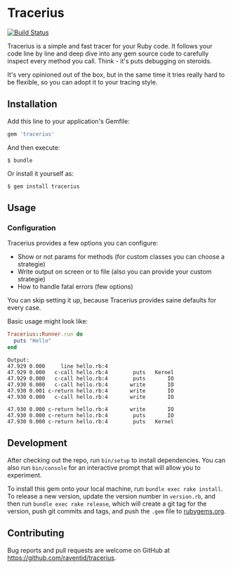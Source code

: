 # Tracerius
[![Build Status](https://travis-ci.org/raventid/tracerius.svg?branch=master)](https://travis-ci.org/raventid/tracer)


Tracerius is a simple and fast tracer for your Ruby code. It follows your code line by line and deep dive into any gem source code to carefully inspect every method you call. Think - it's puts debugging on steroids.

It's very opinioned out of the box, but in the same time it tries really hard to be flexible, so you can adopt it to your tracing style.

## Installation

Add this line to your application's Gemfile:

```ruby
gem 'tracerius'
```

And then execute:

    $ bundle

Or install it yourself as:

    $ gem install tracerius

## Usage

### Configuration
Tracerius provides a few options you can configure:
- Show or not params for methods (for custom classes you can choose a strategie)
- Write output on screen or to file (also you can provide your custom strategie)
- How to handle fatal errors (few options)

You can skip setting it up, because Tracerius provides saine defaults for every case.


Basic usage might look like:

```ruby
Tracerius::Runner.run do
  puts "Hello"
end
```

```
Output:
47.929 0.000     line hello.rb:4
47.929 0.000   c-call hello.rb:4        puts   Kernel
47.929 0.000   c-call hello.rb:4        puts       IO
47.930 0.000   c-call hello.rb:4       write       IO
47.930 0.001 c-return hello.rb:4       write       IO
47.930 0.000   c-call hello.rb:4       write       IO

47.930 0.000 c-return hello.rb:4       write       IO
47.930 0.000 c-return hello.rb:4        puts       IO
47.930 0.000 c-return hello.rb:4        puts   Kernel
```

## Development

After checking out the repo, run `bin/setup` to install dependencies. You can also run `bin/console` for an interactive prompt that will allow you to experiment.

To install this gem onto your local machine, run `bundle exec rake install`. To release a new version, update the version number in `version.rb`, and then run `bundle exec rake release`, which will create a git tag for the version, push git commits and tags, and push the `.gem` file to [rubygems.org](https://rubygems.org).

## Contributing

Bug reports and pull requests are welcome on GitHub at https://github.com/raventid/tracerius.

